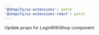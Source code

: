 ```yaml
---
'@shopify/ui-extensions': patch
'@shopify/ui-extensions-react': patch
---
```


Update props for LoginWithShop component
